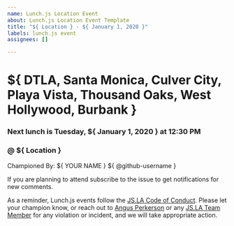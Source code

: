 ```yaml
---
name: Lunch.js Location Event
about: Lunch.js Location Event Template
title: "${ Location } - ${ January 1, 2020 }"
labels: lunch.js event
assignees: []

---
```


<!-- PLEASE FILL IN ALL AND REMOVE ALL `${ }` -->
<!-- TITLE EXAMPLE: `${ Location } - ${ January 1, 2020 }` -->
# ${ DTLA, Santa Monica, Culver City, Playa Vista, Thousand Oaks, West Hollywood, Burbank }
### Next lunch is Tuesday, ${ January 1, 2020 } at 12:30 PM
### @ ${ Location }

Championed By: ${ YOUR NAME } ${ @github-username }
<!--
As the champion you can pick a place,
  or be really cool and make a poll!
  Use reaction emojis as votes,
  include Yelp links, or don't, whatever.
If convenient, let others know how to
  identify you at lunch, so new Lunchers
  won't feel lost!  (E.g., "I'll be the
  one with purple hair and red glasses")
-->

<!--
Possible reaction emojis
NOTE: these are the ONLY emoji that are available as GitHub reactions
:+1: thumbs up
:-1: thumbs down
:smile:
:tada:
:confused:
:heart:
-->

If you are planning to attend subscribe to the issue to get notifications for new comments.

As a reminder, Lunch.js events follow the [JS.LA Code of Conduct](https://js.la/code-of-conduct).
Please let your champion know, or reach out to [Angus Perkerson](mailto:angusp@angusp.com)
or any [JS.LA Team Member](https://js.la/team) for any violation or incident,
and we will take appropriate action.

